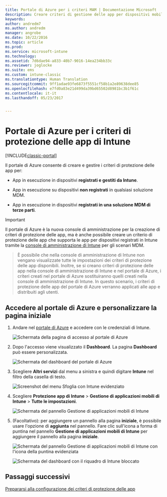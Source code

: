 ```yaml
---
title: Portale di Azure per i criteri MAM | Documentazione Microsoft
description: Creare criteri di gestione delle app per dispositivi mobili tramite il portale di Azure. I criteri creati possono essere applicati ai dispositivi con o senza registrazione in Intune.
keywords: 
author: andredm7
ms.author: andredm
manager: angrobe
ms.date: 10/22/2016
ms.topic: article
ms.prod: 
ms.service: microsoft-intune
ms.technology: 
ms.assetid: 7d6dae94-a833-40b7-9016-14ea234bb33c
ms.reviewer: joglocke
ms.suite: ems
ms.custom: intune-classic
ms.translationtype: Human Translation
ms.sourcegitcommit: 9ff1adae93fe6873f5551cf58b1a2e89638dee85
ms.openlocfilehash: e7fd0a83e21d499da39bd65502d8981bc3b1f61c
ms.contentlocale: it-it
ms.lasthandoff: 05/23/2017


---
```


# <a name="azure-portal-for-intune-app-protection-policies"></a>Portale di Azure per i criteri di protezione delle app di Intune

[!INCLUDE[classic-portal](../includes/classic-portal.md)]

Il portale di Azure consente di creare e gestire i criteri di protezione delle app per:

- App in esecuzione in dispositivi **registrati e gestiti da Intune**.

- App in esecuzione su dispositivi **non registrati** in qualsiasi soluzione MDM.
- App in esecuzione in dispositivi **registrati in una soluzione MDM di terze parti**.

>[!IMPORTANT]
> Il portale di Azure è la nuova console di amministrazione per la creazione di criteri di protezione delle app, ma è anche possibile creare un criterio di protezione delle app che supporta le app per dispositivi registrati in Intune tramite la [console di amministrazione di Intune](configure-and-deploy-mobile-application-management-policies-in-the-microsoft-intune-console.md) per gli scenari MDM.

> È possibile che nella console di amministrazione di Intune non vengano visualizzate tutte le impostazioni dei criteri di protezione delle app disponibili. Inoltre, se si creano criteri di protezione delle app nella console di amministrazione di Intune e nel portale di Azure, i criteri creati nel portale di Azure sostituiranno quelli creati nella console di amministrazione di Intune. In questo scenario, i criteri di protezione delle app del portale di Azure verranno applicati alle app e distribuiti agli utenti.


## <a name="sign-in-to-the-azure-portal-and-customize-your-start-page"></a>Accedere al portale di Azure e personalizzare la pagina iniziale

1.  Andare nel [portale di Azure](https://portal.azure.com) e accedere con le credenziali di Intune.

    ![Schermata della pagina di accesso al portale di Azure](../media/AppManagement/AzurePortal_MAMSigninPage.png)

2.  Dopo l'accesso viene visualizzato il **Dashboard**. La pagina **Dashboard** può essere personalizzata.

    ![Schermata del dashboard del portale di Azure](../media/AppManagement/AzurePortal_MAMStartboard_NoMAM.png)

3.  Scegliere **Altri servizi** dal menu a sinistra e quindi digitare **Intune** nel filtro della casella di testo.

    ![Screenshot del menu Sfoglia con Intune evidenziato](../media/AppManagement/MAM-Azure-Portal-1.png)

4.  Scegliere **Protezione app di Intune** > **Gestione di applicazioni mobili di Intune** > **Tutte le impostazioni**.

    ![Schermata del pannello Gestione di applicazioni mobili di Intune](../media/AppManagement/MAM-Azure-Portal-2.png)

5. (Facoltativo): per aggiungere un pannello alla pagina **iniziale**, è possibile usare l'opzione di **aggiunta** nel pannello. Fare clic sull'icona a forma di puntina nel pannello **Gestione di applicazioni mobili di Intune** per aggiungere il pannello alla pagina **iniziale**.

    ![Schermata del pannello Gestione di applicazioni mobili di Intune con l'icona della puntina evidenziata](../media/AppManagement/AzurePortal_MAM_PinBladeAction.png)

    ![Schermata del dashboard con il riquadro di Intune bloccato](../media/AppManagement/AzurePortal_MAM_Startboard_withMAM.png)

## <a name="next-steps"></a>Passaggi successivi
[Prepararsi alla configurazione dei criteri di protezione delle app](get-ready-to-configure-mobile-app-management-policies-with-microsoft-intune.md)

